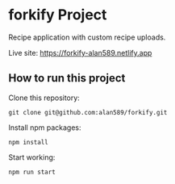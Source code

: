 # forkify Project

Recipe application with custom recipe uploads.

Live site: https://forkify-alan589.netlify.app

## How to run this project

Clone this repository:

```
git clone git@github.com:alan589/forkify.git
```

Install npm packages:

```
npm install
```

Start working:

```
npm run start
```